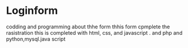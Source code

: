 # Loginform
codding and programming about thhe form
thhis form cpmplete the rasistration
this is completed with html, css, and javascript .
and php and python,mysql.java script
